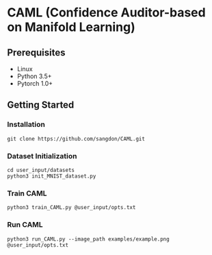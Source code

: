 # CAML (Confidence Auditor-based on Manifold Learning)

## Prerequisites
* Linux
* Python 3.5+
* Pytorch 1.0+

## Getting Started

### Installation
```
git clone https://github.com/sangdon/CAML.git
```

### Dataset Initialization

```
cd user_input/datasets
python3 init_MNIST_dataset.py
```

### Train CAML

```
python3 train_CAML.py @user_input/opts.txt
```

### Run CAML
```
python3 run_CAML.py --image_path examples/example.png @user_input/opts.txt
```
